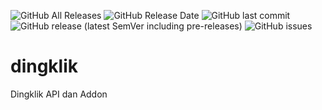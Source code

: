 ![GitHub All Releases](https://img.shields.io/github/downloads/ndiing/dingklik/total?style=social)
![GitHub Release Date](https://img.shields.io/github/release-date/ndiing/dingklik?style=social)
![GitHub last commit](https://img.shields.io/github/last-commit/ndiing/dingklik?style=social)
![GitHub release (latest SemVer including pre-releases)](https://img.shields.io/github/v/release/ndiing/dingklik?include_prereleases&style=social)
![GitHub issues](https://img.shields.io/github/issues/ndiing/dingklik?style=social)
<!-- ![GitHub watchers](https://img.shields.io/github/watchers/ndiing/dingklik?style=social) -->

# dingklik
Dingklik API dan Addon
